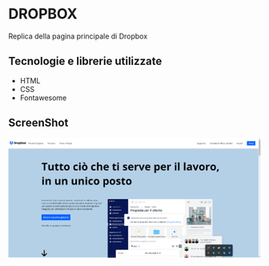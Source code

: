 # DROPBOX

Replica della pagina principale di Dropbox

## Tecnologie e librerie utilizzate

- HTML
- CSS
- Fontawesome

## ScreenShot

![Alt text](/img/dropbox-result.png)
